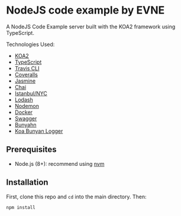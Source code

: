 # NodeJS code example by EVNE


A NodeJS Code Example server built with the KOA2 framework using TypeScript.

Technologies Used:

* [KOA2](http://koajs.com/)
* [TypeScript](https://www.typescriptlang.org/)
* [Travis CLI](https://travis-ci.org/)
* [Coveralls](https://coveralls.io/)
* [Jasmine](https://jasmine.github.io/)
* [Chai](http://www.chaijs.com/)
* [Istanbul/NYC](https://github.com/istanbuljs/nyc)
* [Lodash](https://lodash.com/)
* [Nodemon](https://nodemon.io/)
* [Docker](https://www.docker.com/)
* [Swagger](https://swagger.io/)
* [Bunyahn](https://github.com/trentm/node-bunyan)
* [Koa Bunyan Logger](https://github.com/koajs/bunyan-logger/)

## Prerequisites

* Node.js (8+): recommend using [nvm](https://github.com/creationix/nvm)

## Installation

First, clone this repo and `cd` into the main directory. Then:

```shell
npm install
```


